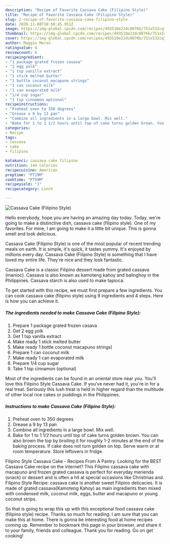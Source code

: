 ```yaml
---
description: "Recipe of Favorite Cassava Cake (Filipino Style)"
title: "Recipe of Favorite Cassava Cake (Filipino Style)"
slug: 2-recipe-of-favorite-cassava-cake-filipino-style
date: 2020-11-08T10:50:45.951Z
image: https://img-global.cpcdn.com/recipes/493510e22dc8076b/751x532cq70/cassava-cake-filipino-style-recipe-main-photo.jpg
thumbnail: https://img-global.cpcdn.com/recipes/493510e22dc8076b/751x532cq70/cassava-cake-filipino-style-recipe-main-photo.jpg
cover: https://img-global.cpcdn.com/recipes/493510e22dc8076b/751x532cq70/cassava-cake-filipino-style-recipe-main-photo.jpg
author: Maggie Moran
ratingvalue: 4
reviewcount: 6
recipeingredient:
- "1 package grated frozen casava"
- "2 egg yolk"
- "1 tsp vanilla extract"
- "1 stick melted butter"
- "1 bottle coconut macapuno strings"
- "1 can coconut milk"
- "1 can evaporated milk"
- "1/4 cup sugar"
- "1 tsp cinnamon optional"
recipeinstructions:
- "Preheat oven to 350 degrees"
- "Grease a 9 by 13 pan"
- "Combine all ingredients in a large bowl. Mix well."
- "Bake for 1 to 1 1/2 hours until top of cake turns golden brown. You can also brown the top by broiling it for roughly 1-2 minutes at the end of the baking process. If cake does not turn golden on top. Serve warm or at room temperature. Store leftovers in fridge."
categories:
- Recipe
tags:
- cassava
- cake
- filipino

katakunci: cassava cake filipino 
nutrition: 144 calories
recipecuisine: American
preptime: "PT19M"
cooktime: "PT59M"
recipeyield: "1"
recipecategory: Lunch

---
```



![Cassava Cake (Filipino Style)](https://img-global.cpcdn.com/recipes/493510e22dc8076b/751x532cq70/cassava-cake-filipino-style-recipe-main-photo.jpg)

Hello everybody, hope you are having an amazing day today. Today, we're going to make a distinctive dish, cassava cake (filipino style). One of my favorites. For mine, I am going to make it a little bit unique. This is gonna smell and look delicious.

Cassava Cake (Filipino Style) is one of the most popular of recent trending meals on earth. It is simple, it's quick, it tastes yummy. It's enjoyed by millions every day. Cassava Cake (Filipino Style) is something that I have loved my entire life. They're nice and they look fantastic.

Cassava Cake is a classic Filipino dessert made from grated cassava (manioc). Cassava is also known as kamoteng kahoy and balinghoy in the Philippines. Cassava starch is also used to make tapioca.


To get started with this recipe, we must first prepare a few ingredients. You can cook cassava cake (filipino style) using 9 ingredients and 4 steps. Here is how you can achieve it.

<!--inarticleads1-->

##### The ingredients needed to make Cassava Cake (Filipino Style):

1. Prepare 1 package grated frozen casava
1. Get 2 egg yolk
1. Get 1 tsp vanilla extract
1. Make ready 1 stick melted butter
1. Make ready 1 bottle coconut macapuno strings)
1. Prepare 1 can coconut milk
1. Make ready 1 can evaporated milk
1. Prepare 1/4 cup sugar
1. Take 1 tsp cinnamon (optional)


Most of the ingredients can be found in an oriental store near you. You&#39;ll love this Filipino Style Cassava Cake. If you&#39;ve never had it, you&#39;re in for a real treat. Seriously this lush treat is held in higher regard than the multitude of other local rice cakes or puddings in the Philippines. 

<!--inarticleads2-->

##### Instructions to make Cassava Cake (Filipino Style):

1. Preheat oven to 350 degrees
1. Grease a 9 by 13 pan
1. Combine all ingredients in a large bowl. Mix well.
1. Bake for 1 to 1 1/2 hours until top of cake turns golden brown. You can also brown the top by broiling it for roughly 1-2 minutes at the end of the baking process. If cake does not turn golden on top. Serve warm or at room temperature. Store leftovers in fridge.


Filipino Style Cassava Cake - Recipes From A Pantry. Looking for the BEST Cassava Cake recipe on the internet? This Filipino cassava cake with macapuno and frozen grated cassava is perfect for everyday merienda (snack) or dessert and is often a hit at special occasions like Christmas and. Filipino Style Recipe: cassava cake is another sweet Filipino delicacies. It is made of grated cassava(Kamoteng Kahoy) as main ingredients then mixed with condensed milk, coconut milk, eggs, butter and macapuno or young coconut strips. 

So that is going to wrap this up with this exceptional food cassava cake (filipino style) recipe. Thanks so much for reading. I am sure that you can make this at home. There is gonna be interesting food at home recipes coming up. Remember to bookmark this page in your browser, and share it to your family, friends and colleague. Thank you for reading. Go on get cooking!
